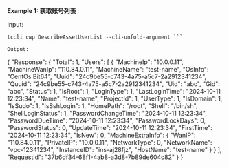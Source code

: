 **Example 1: 获取账号列表**



Input: 

```
tccli cwp DescribeAssetUserList --cli-unfold-argument ```

Output: 
```
{
    "Response": {
        "Total": 1,
        "Users": [
            {
                "MachineIp": "10.0.0.11",
                "MachineWanIp": "110.84.0.11",
                "MachineName": "test-name",
                "OsInfo": "CentOs Bit64",
                "Uuid": "24c9be55-c743-4a75-a5c7-2a2912341234",
                "Quuid": "24c9be55-c743-4a75-a5c7-2a2912341234",
                "Uid": "abc",
                "Gid": "abc",
                "Status": 1,
                "IsRoot": 1,
                "LoginType": 1,
                "LastLoginTime": "2024-10-11 12:23:34",
                "Name": "test-name",
                "ProjectId": 1,
                "UserType": 1,
                "IsDomain": 1,
                "IsSudo": 1,
                "IsSshLogin": 1,
                "HomePath": "/root",
                "Shell": "/bin/sh",
                "ShellLoginStatus": 1,
                "PasswordChangeTime": "2024-10-11 12:23:34",
                "PasswordDueTime": "2024-10-11 12:23:34",
                "PasswordLockDays": 0,
                "PasswordStatus": 0,
                "UpdateTime": "2024-10-11 12:23:34",
                "FirstTime": "2024-10-11 12:23:34",
                "IsNew": 0,
                "MachineExtraInfo": {
                    "WanIP": "110.84.0.11",
                    "PrivateIP": "10.0.0.11",
                    "NetworkType": 0,
                    "NetworkName": "vpc-12341234",
                    "InstanceID": "ins-aj28fjz",
                    "HostName": "test-name"
                }
            }
        ],
        "RequestId": "37b6df34-68f1-4ab8-a3d8-7b89de604c82"
    }
}
```

